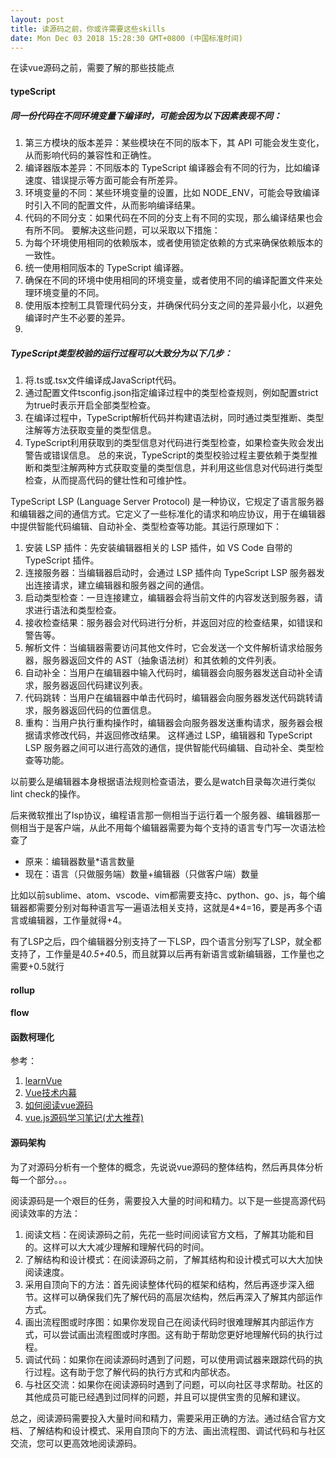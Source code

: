 ```yaml
---
layout: post
title: 读源码之前，你或许需要这些skills
date: Mon Dec 03 2018 15:28:30 GMT+0800 (中国标准时间)
---
```


在读vue源码之前，需要了解的那些技能点
#### typeScript

##### 同一份代码在不同环境变量下编译时，可能会因为以下因素表现不同：
1. 第三方模块的版本差异：某些模块在不同的版本下，其 API 可能会发生变化，从而影响代码的兼容性和正确性。
2. 编译器版本差异：不同版本的 TypeScript 编译器会有不同的行为，比如编译速度、错误提示等方面可能会有所差异。
3. 环境变量的不同：某些环境变量的设置，比如 NODE_ENV，可能会导致编译时引入不同的配置文件，从而影响编译结果。
4. 代码的不同分支：如果代码在不同的分支上有不同的实现，那么编译结果也会有所不同。
要解决这些问题，可以采取以下措施：
1. 为每个环境使用相同的依赖版本，或者使用锁定依赖的方式来确保依赖版本的一致性。
2. 统一使用相同版本的 TypeScript 编译器。
3. 确保在不同的环境中使用相同的环境变量，或者使用不同的编译配置文件来处理环境变量的不同。
4. 使用版本控制工具管理代码分支，并确保代码分支之间的差异最小化，以避免编译时产生不必要的差异。
5. 

##### TypeScript类型校验的运行过程可以大致分为以下几步：
1. 将.ts或.tsx文件编译成JavaScript代码。
2. 通过配置文件tsconfig.json指定编译过程中的类型检查规则，例如配置strict为true时表示开启全部类型检查。
3. 在编译过程中，TypeScript解析代码并构建语法树，同时通过类型推断、类型注解等方法获取变量的类型信息。
4. TypeScript利用获取到的类型信息对代码进行类型检查，如果检查失败会发出警告或错误信息。
总的来说，TypeScript的类型校验过程主要依赖于类型推断和类型注解两种方式获取变量的类型信息，并利用这些信息对代码进行类型检查，从而提高代码的健壮性和可维护性。


TypeScript LSP (Language Server Protocol) 是一种协议，它规定了语言服务器和编辑器之间的通信方式。它定义了一些标准化的请求和响应协议，用于在编辑器中提供智能代码编辑、自动补全、类型检查等功能。其运行原理如下：
1. 安装 LSP 插件：先安装编辑器相关的 LSP 插件，如 VS Code 自带的 TypeScript 插件。
2. 连接服务器：当编辑器启动时，会通过 LSP 插件向 TypeScript LSP 服务器发出连接请求，建立编辑器和服务器之间的通信。
3. 启动类型检查：一旦连接建立，编辑器会将当前文件的内容发送到服务器，请求进行语法和类型检查。
4. 接收检查结果：服务器会对代码进行分析，并返回对应的检查结果，如错误和警告等。
5. 解析文件：当编辑器需要访问其他文件时，它会发送一个文件解析请求给服务器，服务器返回文件的 AST（抽象语法树）和其依赖的文件列表。
6. 自动补全：当用户在编辑器中输入代码时，编辑器会向服务器发送自动补全请求，服务器返回代码建议列表。
7. 代码跳转：当用户在编辑器中单击代码时，编辑器会向服务器发送代码跳转请求，服务器返回代码的位置信息。
8. 重构：当用户执行重构操作时，编辑器会向服务器发送重构请求，服务器会根据请求修改代码，并返回修改结果。
这样通过 LSP，编辑器和 TypeScript LSP 服务器之间可以进行高效的通信，提供智能代码编辑、自动补全、类型检查等功能。


以前要么是编辑器本身根据语法规则检查语法，要么是watch目录每次进行类似lint check的操作。

后来微软推出了lsp协议，编程语言那一侧相当于运行着一个服务器、编辑器那一侧相当于是客户端，从此不用每个编辑器需要为每个支持的语言专门写一次语法检查了

- 原来：编辑器数量*语言数量
- 现在：语言（只做服务端）数量+编辑器（只做客户端）数量

比如以前sublime、atom、vscode、vim都需要支持c、python、go、js，每个编辑器都需要分别对每种语言写一遍语法相关支持，这就是4*4=16，要是再多个语言或编辑器，工作量就得+4。

有了LSP之后，四个编辑器分别支持了一下LSP，四个语言分别写了LSP，就全都支持了，工作量是4*0.5+4*0.5，而且就算以后再有新语言或新编辑器，工作量也之需要+0.5就行

#### rollup

#### flow

#### 函数柯理化






参考：
1. [learnVue][learnVueUrl]
2. [Vue技术内幕][vueDesiginUrl]
3. [如何阅读vue源码][howToReadVueSourceCodeUrl]
4. [vue.js源码学习笔记(尤大推荐)][learnVueBookNodeUrl]

#### 源码架构
为了对源码分析有一个整体的概念，先说说vue源码的整体结构，然后再具体分析每一个部分。。。

阅读源码是一个艰巨的任务，需要投入大量的时间和精力。以下是一些提高源代码阅读效率的方法：

1. 阅读文档：在阅读源码之前，先花一些时间阅读官方文档，了解其功能和目的。这样可以大大减少理解和理解代码的时间。
2. 了解结构和设计模式：在阅读源码之前，了解其结构和设计模式可以大大加快阅读速度。
3. 采用自顶向下的方法：首先阅读整体代码的框架和结构，然后再逐步深入细节。这样可以确保我们先了解代码的高层次结构，然后再深入了解其内部运作方式。
4. 画出流程图或时序图：如果你发现自己在阅读代码时很难理解其内部运作方式，可以尝试画出流程图或时序图。这有助于帮助您更好地理解代码的执行过程。
5. 调试代码：如果你在阅读源码时遇到了问题，可以使用调试器来跟踪代码的执行过程。这有助于您了解代码的执行方式和内部状态。
6. 与社区交流：如果你在阅读源码时遇到了问题，可以向社区寻求帮助。社区的其他成员可能已经遇到过同样的问题，并且可以提供宝贵的见解和建议。

总之，阅读源码需要投入大量时间和精力，需要采用正确的方法。通过结合官方文档、了解结构和设计模式、采用自顶向下的方法、画出流程图、调试代码和与社区交流，您可以更高效地阅读源码。


[vueDesiginUrl]: http://hcysun.me/vue-design/
[learnVueUrl]: https://github.com/answershuto/learnVue
[howToReadVueSourceCodeUrl]: https://www.zhihu.com/question/36986850
[learnVueBookNodeUrl]: http://jiongks.name/blog/vue-code-review/